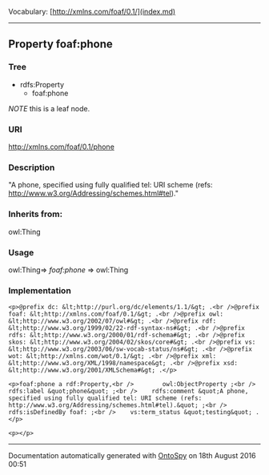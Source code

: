 Vocabulary: [http://xmlns.com/foaf/0.1/](index.md) 



---	
	




    


## Property foaf:phone


### Tree

* rdfs:Property
    * foaf:phone





*NOTE* this is a leaf node.


### URI
http://xmlns.com/foaf/0.1/phone

### Description
&quot;A phone,  specified using fully qualified tel: URI scheme (refs: http://www.w3.org/Addressing/schemes.html#tel).&quot;


### Inherits from:
owl:Thing



### Usage
owl:Thing=&gt;&nbsp;_foaf:phone_&nbsp;=&gt;&nbsp;owl:Thing

### Implementation
```
<p>@prefix dc: &lt;http://purl.org/dc/elements/1.1/&gt; .<br />@prefix foaf: &lt;http://xmlns.com/foaf/0.1/&gt; .<br />@prefix owl: &lt;http://www.w3.org/2002/07/owl#&gt; .<br />@prefix rdf: &lt;http://www.w3.org/1999/02/22-rdf-syntax-ns#&gt; .<br />@prefix rdfs: &lt;http://www.w3.org/2000/01/rdf-schema#&gt; .<br />@prefix skos: &lt;http://www.w3.org/2004/02/skos/core#&gt; .<br />@prefix vs: &lt;http://www.w3.org/2003/06/sw-vocab-status/ns#&gt; .<br />@prefix wot: &lt;http://xmlns.com/wot/0.1/&gt; .<br />@prefix xml: &lt;http://www.w3.org/XML/1998/namespace&gt; .<br />@prefix xsd: &lt;http://www.w3.org/2001/XMLSchema#&gt; .</p>

<p>foaf:phone a rdf:Property,<br />        owl:ObjectProperty ;<br />    rdfs:label &quot;phone&quot; ;<br />    rdfs:comment &quot;A phone,  specified using fully qualified tel: URI scheme (refs: http://www.w3.org/Addressing/schemes.html#tel).&quot; ;<br />    rdfs:isDefinedBy foaf: ;<br />    vs:term_status &quot;testing&quot; .</p>

<p></p>
```










---

Documentation automatically generated with [OntoSpy](http://ontospy.readthedocs.org/ "Open") on 18th August 2016 00:51